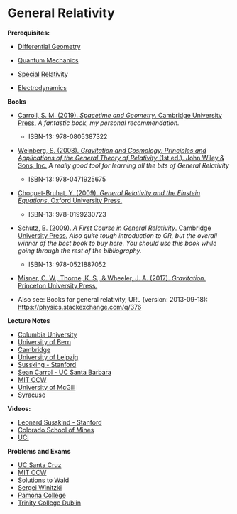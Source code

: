 # General Relativity

**Prerequisites:**

* [Differential Geometry](/Math/DifferentialGeometry.md)

* [Quantum Mechanics](/Science/Physical-Sciences/Physics/Quantum-Mechanics.md)

* [Special Relativity](/Science/Physical-Sciences/Physics/Special-Relativity.md)

* [Electrodynamics](/Science/Physical-Sciences/Physics/Electrodynamics.md)


**Books**

* [Carroll, S. M. (2019). *Spacetime and Geometry*. Cambridge University Press.](https://www.amazon.com/Spacetime-Geometry-Introduction-General-Relativity/dp/0805387323) *A fantastic book, my personal recommendation.*
  *  ISBN-13: 978-0805387322 

* [Weinberg, S. (2008). *Gravitation and Cosmology: Principles and Applications of the General Theory of Relativity* (1st ed.). John Wiley &#38; Sons, Inc.](https://archive.org/details/WeinbergS.GravitationAndCosmology..PrinciplesAndApplicationsOfTheGeneralTheoryOf) *A really good tool for learning all the bits of General Relativity*
  *  ISBN-13: 978-0471925675 


* [Choquet-Bruhat, Y. (2009). *General Relativity and the Einstein Equations*. Oxford University Press.](https://www.amazon.com/Relativity-Einstein-Equations-Mathematical-Monographs/dp/0199230722)
  *  ISBN-13: 978-0199230723

* [Schutz, B. (2009). *A First Course in General Relativity*. Cambridge University Press.](https://www.amazon.com/First-Course-General-Relativity/dp/0521887054) *Also quite tough introduction to GR, but the overall winner of the best book to buy here. You should use this book while going through the rest of the bibliography.*
  *  ISBN-13: 978-0521887052 

* [Misner, C. W., Thorne, K. S., &#38; Wheeler, J. A. (2017). *Gravitation*. Princeton University Press.](hhttps://www.amazon.com/Gravitation-Charles-W-Misner/dp/0691177791?SubscriptionId=AKIAILSHYYTFIVPWUY6Q)


* Also see: Books for general relativity, URL (version: 2013-09-18): https://physics.stackexchange.com/q/376


**Lecture Notes**

* [Columbia University](https://web.math.princeton.edu/~aretakis/columbiaGR.pdf)
* [University of Bern](http://www.blau.itp.unibe.ch/newlecturesGR.pdf)
* [Cambridge](http://www.damtp.cam.ac.uk/user/hsr1000/lecturenotes_2012.pdf)
* [University of Leipzig](https://home.uni-leipzig.de/~tet/wp-content/uploads/2014/04/GR2015_0903.pdf)
* [Sussking - Stanford](https://lapasserelle.com/general_relativity/)
* [Sean Carrol - UC Santa Barbara](https://arxiv.org/pdf/gr-qc/9712019v1.pdf)
* [MIT OCW](https://ocw.mit.edu/courses/physics/8-033-relativity-fall-2006/lecture-notes/)
* [University of McGill](https://www.physics.mcgill.ca/~maloney/514/)
* [Syracuse](http://web.physics.ucsb.edu/~marolf/MasterNotes.pdf)

**Videos:**

* [Leonard Susskind - Stanford](https://www.youtube.com/watch?v=JRZgW1YjCKk&list=PLpGHT1n4-mAvcXwzOIz3dHnGZaQP1LEib&index=10)
* [Colorado School of Mines](https://www.youtube.com/watch?v=FnPCL4WWZrg&list=PLDlWMHnDwyliqBCB4JaugtpCZXR9-k7s0)
* [UCI](https://www.youtube.com/watch?v=AAmqsbzBQfM&list=PLaNkJORnlhZloO5E3MRuOlpdJB-_qSyoq)

**Problems and Exams**

* [UC Santa Cruz](http://scipp.ucsc.edu/~haber/ph171/)
* [MIT OCW](https://ocw.mit.edu/courses/physics/8-962-general-relativity-spring-2006/assignments/)
* [Solutions to Wald](http://physics.drexel.edu/~dcross/papers/wald.pdf)
* [Sergei Winitzki](https://www.physik.uni-muenchen.de/lehre/vorlesungen/wise_14_15/TC1_-General-Relativity/Exercises-for-TC1_General-Relativity/WS06-T6-All_Problems_and_Solutions.pdf)
* [Pamona College](http://pages.pomona.edu/~tmoore/grw/Resources/GRWBook.pdf)
* [Trinity College Dublin](https://www.maths.tcd.ie/~houghton/TEACHING/442/442-04-05/442PS.php)
